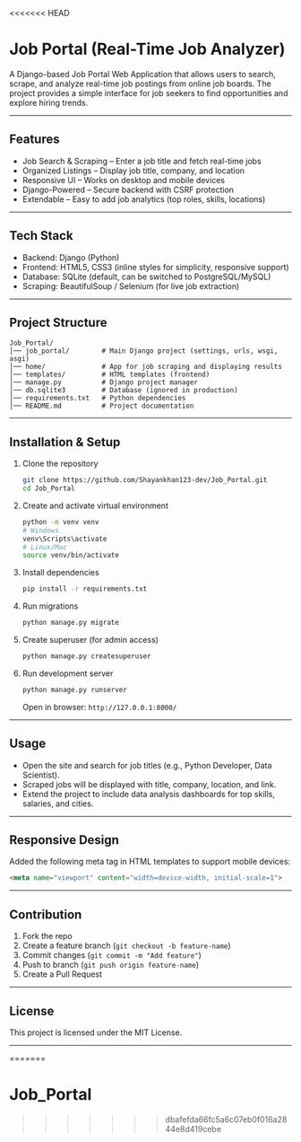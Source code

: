 <<<<<<< HEAD

# Job Portal (Real-Time Job Analyzer)

A Django-based Job Portal Web Application that allows users to search, scrape, and analyze real-time job postings from online job boards. The project provides a simple interface for job seekers to find opportunities and explore hiring trends.

---

## Features

* Job Search & Scraping – Enter a job title and fetch real-time jobs
* Organized Listings – Display job title, company, and location
* Responsive UI – Works on desktop and mobile devices
* Django-Powered – Secure backend with CSRF protection
* Extendable – Easy to add job analytics (top roles, skills, locations)

---

## Tech Stack

* Backend: Django (Python)
* Frontend: HTML5, CSS3 (inline styles for simplicity, responsive support)
* Database: SQLite (default, can be switched to PostgreSQL/MySQL)
* Scraping: BeautifulSoup / Selenium (for live job extraction)

---

## Project Structure

```
Job_Portal/
│── job_portal/        # Main Django project (settings, urls, wsgi, asgi)
│── home/              # App for job scraping and displaying results
│── templates/         # HTML templates (frontend)
│── manage.py          # Django project manager
│── db.sqlite3         # Database (ignored in production)
│── requirements.txt   # Python dependencies
│── README.md          # Project documentation
```

---

## Installation & Setup

1. Clone the repository

   ```bash
   git clone https://github.com/Shayankhan123-dev/Job_Portal.git
   cd Job_Portal
   ```

2. Create and activate virtual environment

   ```bash
   python -m venv venv
   # Windows
   venv\Scripts\activate
   # Linux/Mac
   source venv/bin/activate
   ```

3. Install dependencies

   ```bash
   pip install -r requirements.txt
   ```

4. Run migrations

   ```bash
   python manage.py migrate
   ```

5. Create superuser (for admin access)

   ```bash
   python manage.py createsuperuser
   ```

6. Run development server

   ```bash
   python manage.py runserver
   ```

   Open in browser: `http://127.0.0.1:8000/`

---

## Usage

* Open the site and search for job titles (e.g., Python Developer, Data Scientist).
* Scraped jobs will be displayed with title, company, location, and link.
* Extend the project to include data analysis dashboards for top skills, salaries, and cities.

---

## Responsive Design

Added the following meta tag in HTML templates to support mobile devices:

```html
<meta name="viewport" content="width=device-width, initial-scale=1">
```

---

## Contribution

1. Fork the repo
2. Create a feature branch (`git checkout -b feature-name`)
3. Commit changes (`git commit -m "Add feature"`)
4. Push to branch (`git push origin feature-name`)
5. Create a Pull Request

---

## License

This project is licensed under the MIT License.

---
=======
# Job_Portal
>>>>>>> dbafefda66fc5a6c07eb0f016a2844e8d419cebe
